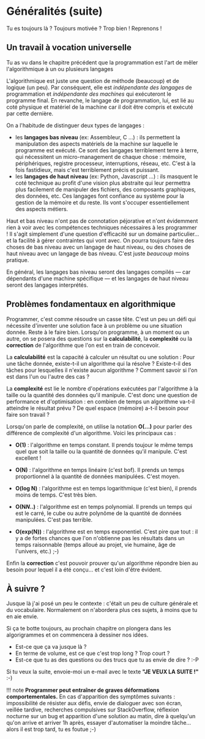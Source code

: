 ﻿Généralités (suite)
===================

Tu es toujours là ? Toujours motivée ? Trop bien ! Reprenons ! 


Un travail à vocation universelle
---------------------------------

Tu as vu dans le chapitre précédent que la programmation est l'art de mêler l'algorithmique à un ou plusieurs langages

L'algorithmique est juste une question de méthode (beaucoup) et de logique (un peu). Par conséquent, elle est _indépendante des langages_ de programmation et _indépendante des machines_ qui exécuteront le programme final. En revanche, le langage de programmation, lui, est lié au coté physique et matériel de la machine car il doit être compris et exécuté par cette dernière.

On a l'habitude de distinguer deux types de langages : 

* les __langages bas niveau__ (ex: Assembleur, C ...) : ils permettent la manipulation des aspects matériels de la machine sur laquelle le programme est exécuté. Ce sont des langages terriblement terre à terre, qui nécessitent un micro-management de chaque chose : mémoire, périphériques, registre processeur, interruptions, réseau, etc. C'est à la fois fastidieux, mais c'est terriblement précis et puissant.
* les __langages de haut niveau__ (ex: Python, Javascript ...) : ils masquent le coté technique au profit d'une vision plus abstraite qui leur permettra plus facilement de manipuler des fichiers, des composants graphiques, des données, etc. Ces langages font confiance au système pour la gestion de la mémoire et du reste. Ils vont s'occuper essentiellement des aspects métiers.

Haut et bas niveau n'ont pas de connotation péjorative et n'ont évidemment rien à voir avec les compétences techniques nécessaires à les programmer ! Il s'agit simplement d'une question d'efficacité sur un domaine particulier... et la facilité à gérer contraintes qui vont avec. On pourra toujours faire des choses de bas niveau avec un langage de haut niveau, ou des choses de haut niveau avec un langage de bas niveau. C'est juste _beaucoup_ moins pratique.

En général, les langages bas niveau seront des langages compilés &mdash; car dépendants d'une machine spécifique &mdash; et les langages de haut niveau seront des langages interprétés. 


Problèmes fondamentaux en algorithmique
---------------------------------------

Programmer, c'est comme résoudre un casse tête. C'est un peu un défi qui nécessite d'inventer une solution face à un problème ou une situation donnée. Reste à le faire bien. Lorsqu'on programme, à un moment ou un autre, on se posera des questions sur la __calculabilité__, la __complexité__ ou la __correction__ de l'algorithme que l'on est en train de concevoir.

La __calculabilité__ est la capacité à calculer un résultat ou une solution : Pour une tâche donnée, existe-t-il un algorithme qui la résolve ? Existe-t-il des tâches pour lesquelles il n'existe aucun algorithme ? Comment savoir si l'on est dans l'un ou l'autre des cas ?

La __complexité__ est lie le nombre d'opérations exécutées par l'algorithme à la taille ou la quantité des données qu'il manipule. C'est donc une question de performance et d'optimisation : en combien de temps un algorithme va-t-il atteindre le résultat prévu ? De quel espace (mémoire) a-t-il besoin pour faire son travail ? 

Lorsqu'on parle de complexité, on utilise la notation __O(...)__ pour parler des différence de complexité d'un algorithme. Voici les principaux cas :

* __O(1)__ : l'algorithme en temps constant. Il prends toujour le même temps quel que soit la taille ou la quantité de données qu'il manipule. C'est excellent !

* __O(N)__ : l'algorithme en temps linéaire (c'est bof). Il prends un temps proportionnel à la quantité de données manipulées. C'est moyen.

* __O(log N)__ : l'algorithme est en temps logarithmique (c'est bien), il prends moins de temps. C'est très bien.

* __O(N*N*..)__ : l'algorithme est en temps polynomial. Il prends un temps qui est le carré, le cube ou autre polynôme de la quantité de données manipulées. C'est pas terrible.

* __O(exp(N))__ : l'algorithme est en temps exponentiel. C'est pire que tout : il y a de fortes chances que l'on n'obtienne pas les résultats dans un temps raisonnable (temps alloué au projet, vie humaine, âge de l'univers, etc.) ;-)



Enfin la __correction__ c'est pouvoir prouver qu'un algorithme répondre bien au besoin pour lequel il a été conçu... et c'est loin d'être évident.


À suivre ?
----------

Jusque là j'ai posé un peu le contexte : c'était un peu de culture générale et du vocabulaire. Normalement on n'abordera plus ces sujets, à moins que tu en aie envie.

Si ça te botte toujours, au prochain chapitre on plongera dans les algorigrammes et on commencera à dessiner nos idées.

- Est-ce que ça va jusque là ? 
- En terme de volume, est ce que c'est trop long ? Trop court ?
- Est-ce que tu as des questions ou des trucs que tu as envie de dire ? :-P

Si tu veux la suite, envoie-moi un e-mail avec le texte __"JE VEUX LA SUITE !"__ :-)



!!! note
    __Programmer peut entraîner de graves déformations comportementales.__
    En cas d'apparition des symptômes suivants : impossibilité de résister aux défis, envie de dialoguer avec son écran, veillée tardive, recherches compulsives sur StackOverflow, réflexion nocturne sur un bug et apparition d'une solution au matin, dire à quelqu'un qu'on arrive et arriver 1h après, essayer d'automatiser la moindre tâche... alors il est trop tard, tu es foutue ;-)

